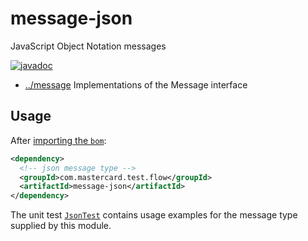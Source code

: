 
<!-- title start -->

# message-json

JavaScript Object Notation messages

[![javadoc](https://javadoc.io/badge2/com.mastercard.test.flow/message-json/javadoc.svg)](https://javadoc.io/doc/com.mastercard.test.flow/message-json)

 * [../message](..) Implementations of the Message interface

<!-- title end -->

## Usage

After [importing the `bom`](../../bom):

```xml
<dependency>
  <!-- json message type -->
  <groupId>com.mastercard.test.flow</groupId>
  <artifactId>message-json</artifactId>
</dependency>
```

The unit test [`JsonTest`][JsonTest] contains usage examples for the message type supplied by this module.

<!-- code_link_start -->

[JsonTest]: src/test/java/com/mastercard/test/flow/msg/json/JsonTest.java

<!-- code_link_end -->
